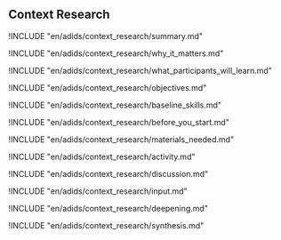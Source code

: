 
##  Context Research

<!-- ![](en/images/context_research.png "") -->

!INCLUDE "en/adids/context_research/summary.md"

<!-- Why The Topic Matters -->

!INCLUDE "en/adids/context_research/why_it_matters.md"

<!--  What Participants Will Learn -->

!INCLUDE "en/adids/context_research/what_participants_will_learn.md"

<!-- Objectives {.sidebar} -->

!INCLUDE "en/adids/context_research/objectives.md"

<!-- Baseline Skills -->

!INCLUDE "en/adids/context_research/baseline_skills.md"

<!-- Before you Start -->

!INCLUDE "en/adids/context_research/before_you_start.md"

<!-- Materials Needed -->

!INCLUDE "en/adids/context_research/materials_needed.md"

<!--Activity {.activity} -->

!INCLUDE "en/adids/context_research/activity.md"

<!--Discussion -->

!INCLUDE "en/adids/context_research/discussion.md"

<!-- Input -->

!INCLUDE "en/adids/context_research/input.md"

<!-- Deepening -->

!INCLUDE "en/adids/context_research/deepening.md"

<!--Synthesis {.synthesis} -->

!INCLUDE "en/adids/context_research/synthesis.md"
